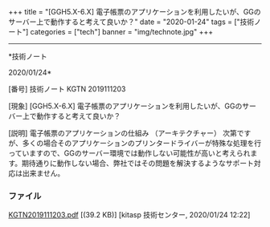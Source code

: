 ﻿+++
title = "[GGH5.X-6.X] 電子帳票のアプリケーションを利用したいが、GGのサーバー上で動作すると考えて良いか？"
date = "2020-01-24"
tags = ["技術ノート"]
categories = ["tech"]
banner = "img/technote.jpg"
+++

-----------------------------------------------------------------------------------------------------------------------------

*技術ノート

2020/01/24*


[番号]
技術ノート KGTN 2019111203

[現象]
[GGH5.X-6.X]
電子帳票のアプリケーションを利用したいが、GGのサーバー上で動作すると考えて良いか？

[説明]
電子帳票のアプリケーションの仕組み （アーキテクチャー）
次第ですが、多くの場合そのアプリケーションのプリンタードライバーが特殊な処理を行っていますので、GGのサーバー環境では動作しない可能性が高いと考えられます。期待通りに動作しない場合、弊社ではその問題を解決するようなサポート対応は出来ません。


### ファイル

 
 


[KGTN2019111203.pdf](http://techreport.kitasp.net/attachments/download/4424/KGTN2019111203.pdf)
 [(39.2 KB)] [kitasp 技術センター, 2020/01/24
12:22]


 


 

